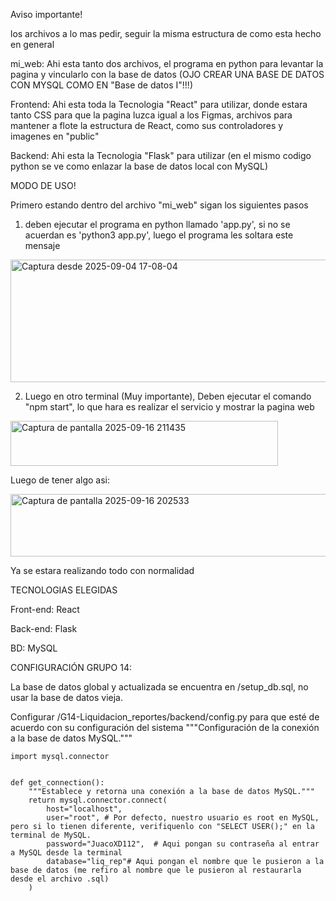 Aviso importante!

los archivos a lo mas pedir, seguir la misma estructura de como esta hecho en general

mi_web: Ahi esta tanto dos archivos, el programa en python para levantar la pagina y vincularlo con la base de datos (OJO CREAR UNA BASE DE DATOS CON MYSQL COMO EN "Base de datos I"!!!)

Frontend: Ahi esta toda la Tecnologia "React" para utilizar, donde estara tanto CSS para que la pagina luzca igual a los Figmas, archivos para mantener a flote la estructura de React, como sus controladores y imagenes en "public"

Backend: Ahi esta la Tecnologia "Flask" para utilizar (en el mismo codigo python se ve como enlazar la base de datos local con MySQL)

MODO DE USO!

Primero estando dentro del archivo "mi_web" sigan los siguientes pasos
1) deben ejecutar el programa en python llamado 'app.py', si no se acuerdan es 'python3 app.py', luego el programa les soltara este mensaje 

<img width="1229" height="196" alt="Captura desde 2025-09-04 17-08-04" src="https://github.com/user-attachments/assets/1fe5b95c-e651-41eb-bbcb-7631304b6066" />

2) Luego en otro terminal (Muy importante), Deben ejecutar el comando "npm start", lo que hara es realizar el servicio y mostrar la pagina web

<img width="428" height="72" alt="Captura de pantalla 2025-09-16 211435" src="https://github.com/user-attachments/assets/a02eac31-33e6-4f88-9b7f-952272818fe8" />

Luego de tener algo asi:

<img width="980" height="100" alt="Captura de pantalla 2025-09-16 202533" src="https://github.com/user-attachments/assets/799e508b-f8d4-42de-9d9f-51b12c787677" />

Ya se estara realizando todo con normalidad


TECNOLOGIAS ELEGIDAS

Front-end: React

Back-end: Flask

BD: MySQL


CONFIGURACIÓN GRUPO 14:

La base de datos global y actualizada se encuentra en /setup_db.sql, no usar la base de datos vieja.

Configurar /G14-Liquidacion_reportes/backend/config.py para que esté de acuerdo con su configuración del sistema
"""Configuración de la conexión a la base de datos MySQL."""
```
import mysql.connector


def get_connection():
    """Establece y retorna una conexión a la base de datos MySQL."""
    return mysql.connector.connect(
        host="localhost", 
        user="root", # Por defecto, nuestro usuario es root en MySQL, pero si lo tienen diferente, verifiquenlo con "SELECT USER();" en la terminal de MySQL.
        password="JuacoXD112",  # Aqui pongan su contraseña al entrar a MySQL desde la terminal
        database="liq_rep"# Aqui pongan el nombre que le pusieron a la base de datos (me refiro al nombre que le pusieron al restaurarla desde el archivo .sql)
    )
```